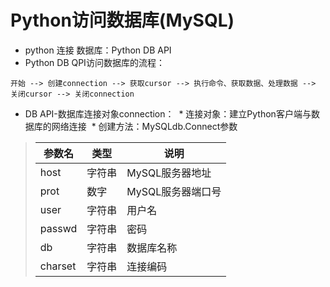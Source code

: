 Python访问数据库(MySQL)
========
* python 连接 数据库：Python DB API<br>
* Python DB QPI访问数据库的流程：
```
开始 --> 创建connection --> 获取cursor --> 执行命令、获取数据、处理数据 --> 关闭cursor --> 关闭connection
```
* DB API-数据库连接对象connection：
  * 连接对象：建立Python客户端与数据库的网络连接
  * 创建方法：MySQLdb.Connect参数

>参数名|类型|说明
>-----|----|----
>host|字符串|MySQL服务器地址
>prot|数字|MySQL服务器端口号
>user|字符串|用户名
>passwd|字符串|密码
>db|字符串|数据库名称
>charset|字符串|连接编码
